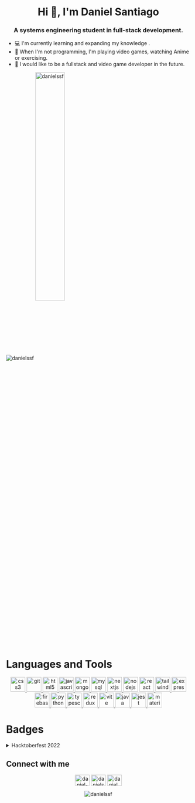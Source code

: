 <h1 align="center">Hi 👋, I'm Daniel Santiago</h1>
<h3 align="center">A systems engineering student in full-stack development.</h3>

* :computer: I'm currently learning and expanding my knowledge .
* :purple_heart: When I'm not programming, I'm playing video games, watching Anime  or exercising. 
* :small_blue_diamond: I would like to be a fullstack and video game developer in the future.


<div>
<img align="center" source media="(prefers-color-scheme: dark)" src="https://github-readme-stats.vercel.app/api?username=danielssf&show_icons=true&theme=radical&count_private=true" style="width: 40%,float:left " alt="danielssf"/> 
  
<img align="center" source media="(prefers-color-scheme: dark)"  src="https://github-readme-stats.vercel.app/api/top-langs/?username=danielssf&layout=compact&theme=radical&count_private=true&hide=java,c,makefile,cmake,c++&exclude_repo=DoubleLinkedListPrograIII" style="width: 40%" alt="danielssf"/>
</div>

<div>
<h1>Languages and Tools</h1>
<p align="center"> 
<a href="https://www.w3schools.com/css/"> <img src="https://skillicons.dev/icons?i=css" alt="css3" width="40" height="40"/> </a>  
<a href="https://git-scm.com/"> <img src="https://skillicons.dev/icons?i=git" alt="git" width="40" height="40"/> </a> <a href="https://www.w3.org/html/"> <img src="https://skillicons.dev/icons?i=html" alt="html5" width="40" height="40"/> </a> 
<a href="https://developer.mozilla.org/en-US/docs/Web/JavaScript"> <img src="https://skillicons.dev/icons?i=js" alt="javascript" width="40" height="40"/> </a>
<a href="https://www.mongodb.com/"> <img src="https://skillicons.dev/icons?i=mongodb" alt="mongodb" width="40" height="40"/> </a> 
<a href="https://www.mysql.com/"> <img src="https://skillicons.dev/icons?i=mysql" alt="mysql" width="40" height="40"/> </a> 
<a href="https://nextjs.org/"> <img src="https://skillicons.dev/icons?i=nextjs" alt="nextjs" width="40" height="40"/> </a> 
<a href="https://nodejs.org"> <img src="https://skillicons.dev/icons?i=nodejs" alt="nodejs" width="40" height="40"/></a> 
<a href="https://reactjs.org/"> <img src="https://skillicons.dev/icons?i=react" alt="react" width="40" height="40"/> </a>
<a href="https://tailwindcss.com/"> <img src="https://skillicons.dev/icons?i=tailwind" alt="tailwind" width="40" height="40"/> </a> 
<a href="https://expressjs.com"> <img src="https://skillicons.dev/icons?i=express" alt="express" width="40" height="40"/> </a>
<a href="https://firebase.google.com/"> <img src="https://skillicons.dev/icons?i=firebase" alt="firebase" width="40" height="40"/> </a> 
<a href="https://www.python.org"> <img src="https://skillicons.dev/icons?i=py" alt="python" width="40" height="40"/> </a> 
<a href="https://www.typescriptlang.org/"> <img src="https://skillicons.dev/icons?i=ts" alt="typescript" width="40" height="40"/> </a> 
<a href="https://es.redux.js.org/"> <img src="https://skillicons.dev/icons?i=redux" alt="redux" width="40" height="40"/> </a> 
<a href="https://vitejs.dev/"> <img src="https://skillicons.dev/icons?i=vite" alt="vite" width="40" height="40"/> </a> 
<a href="https://www.java.com/es/"> <img src="https://skillicons.dev/icons?i=java" alt="java" width="40" height="40"/> </a> 
<a href="https://jestjs.io/"> <img src="https://skillicons.dev/icons?i=jest" alt="jest" width="40" height="40"/> </a> 
<a href="https://mui.com/"> <img src="https://skillicons.dev/icons?i=materialui" alt="materialui" width="40" height="40"/> </a> 
</p>
</div>

<h1>Badges</h1>
<details> <summary> Hacktoberfest 2022 </summary>
<br/>
  
[![@danielssf's Holopin board](https://holopin.me/danielssf)](https://holopin.io/@danielssf)
  
</details>

<div>
<h2 align="left">Connect with me</h2>
<p align="center">
<a href="https://linkedin.com/in/daniel-santiago-silva" target="blank"><img align="center" src="https://skillicons.dev/icons?i=linkedin" alt="daniel-santiago-silva" height="30" width="40"/></a>
<a href="https://fb.com/danielssf730" target="blank"><img align="center" src="https://raw.githubusercontent.com/rahuldkjain/github-profile-readme-generator/master/src/images/icons/Social/facebook.svg" alt="danielssf730" height="30" width="40"/></a>
<a href="https://instagram.com/daniel_ssf" target="blank"><img align="center" src="https://raw.githubusercontent.com/rahuldkjain/github-profile-readme-generator/master/src/images/icons/Social/instagram.svg" alt="daniel_ssf" height="30" width="40"/></a>
<p align="center"> <img src="https://komarev.com/ghpvc/?username=danielssf&label=Profile%20views&color=800080" alt="danielssf"/> </p>
</p>
</div>


